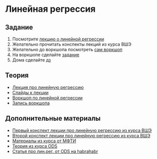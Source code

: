 # Линейная регрессия

## Задание

1. Посмотрите [лекцию о линейной регрессии](https://www.youtube.com/watch?v=xgXlw4JLXZA)
2. Желательно прочитать конспекты лекций из курса ВШЭ
3. Желательно до воркшопа посмотреть [сам воркшоп](02-ws-linear-regression.ipynb)
4. На воркшопе сделайте [задание](02-ws-linear-regression.ipynb)
5. Дома сделайте [дз](03-hw-linear-regression.ipynb)

## Теория

- [Лекция про линейную регрессию](https://www.youtube.com/watch?v=xgXlw4JLXZA)
- [Слайды к лекции](01-theory-linear_regression.pdf)
- [Воркшоп по линейной регрессии](02-ws-linear-regression.ipynb)
- [Запись воркшопа](https://youtu.be/KHI_fUM0JFg)

## Дополнительные материалы

- [Первый конспект лекции про линейную регрессию из курса ВШЭ](https://github.com/esokolov/ml-course-hse/blob/master/2016-fall/lecture-notes/lecture02-linregr.pdf)
- [Второй конспект лекции про линейную регрессию из курса ВШЭ](https://github.com/esokolov/ml-course-hse/blob/master/2016-fall/lecture-notes/lecture03-linregr.pdf)
- [Материалы из курса от МФТИ](https://www.coursera.org/specializations/machine-learning-data-analysis)
- [Теория из курса ODS](https://github.com/Yorko/mlcourse_open/blob/master/jupyter_notebooks/topic04_linear_models/topic4_linear_models_part1_mse_likelihood_bias_variance.ipynb)
- [Статья про лин.рег. от ODS на habrahabr](https://habrahabr.ru/company/ods/blog/323890/)
